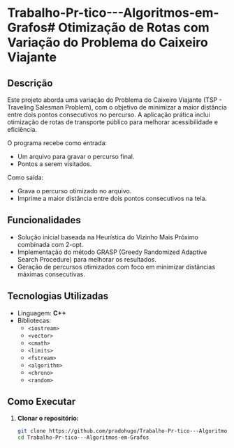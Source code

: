 # Trabalho-Pr-tico---Algoritmos-em-Grafos# **Otimização de Rotas com Variação do Problema do Caixeiro Viajante**

## **Descrição**
Este projeto aborda uma variação do Problema do Caixeiro Viajante (TSP - Traveling Salesman Problem), com o objetivo de minimizar a maior distância entre dois pontos consecutivos no percurso. A aplicação prática inclui otimização de rotas de transporte público para melhorar acessibilidade e eficiência.

O programa recebe como entrada:
- Um arquivo para gravar o percurso final.
- Pontos a serem visitados.

Como saída:
- Grava o percurso otimizado no arquivo.
- Imprime a maior distância entre dois pontos consecutivos na tela.

## **Funcionalidades**
- Solução inicial baseada na Heurística do Vizinho Mais Próximo combinada com 2-opt.
- Implementação do método GRASP (Greedy Randomized Adaptive Search Procedure) para melhorar os resultados.
- Geração de percursos otimizados com foco em minimizar distâncias máximas consecutivas.

## **Tecnologias Utilizadas**
- Linguagem: **C++**
- Bibliotecas:
  - `<iostream>`
  - `<vector>`
  - `<cmath>`
  - `<limits>`
  - `<fstream>`
  - `<algorithm>`
  - `<chrono>`
  - `<random>`

## **Como Executar**
1. **Clonar o repositório:**
   ```bash
   git clone https://github.com/pradohugo/Trabalho-Pr-tico---Algoritmos-em-Grafos.git
   cd Trabalho-Pr-tico---Algoritmos-em-Grafos
